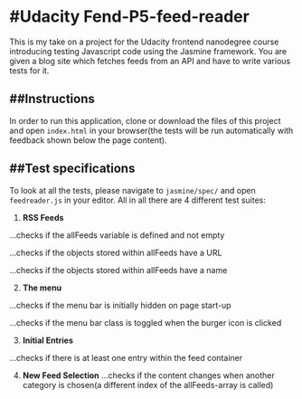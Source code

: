 #Udacity Fend-P5-feed-reader
======

This is my take on a project for the Udacity frontend nanodegree course introducing testing Javascript code using the Jasmine framework.
You are given a blog site which fetches feeds from an API and have to write various tests for it.

##Instructions
------

In order to run this application, clone or download the files of this project and open `index.html` in your browser(the tests will be run automatically with feedback shown below the page content).

##Test specifications
------

To look at all the tests, please navigate to `jasmine/spec/` and open `feedreader.js` in your editor.
All in all there are 4 different test suites:

1. **RSS Feeds**

...checks if the allFeeds variable is defined and not empty

...checks if the objects stored within allFeeds have a URL

...checks if the objects stored within allFeeds have a name

2. **The menu**

...checks if the menu bar is initially hidden on page start-up

...checks if the menu bar class is toggled when the burger icon is clicked

3. **Initial Entries**

...checks if there is at least one entry within the feed container

4. **New Feed Selection**
...checks if the content changes when another category is chosen(a different index of the allFeeds-array is called)